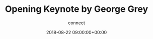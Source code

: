 ---
amazon_s3_presentation_url: None
amazon_s3_video_url: None
author: connect
categories:
- yvr18
comments: false
date: '2018-08-22 09:00:00+00:00'
layout: resource-post
session_id: YVR18-100K
session_track: ''
slideshare_presentation_url: None
speakers:
- biography: '"Employee #1 at Linaro. Background in running high technology companies, with extensive software, hardware and operating system experience."'
  company: Linaro
  job-title: CEO
  name: George Grey
  speaker-image: GeorgeGrey.jpg
title: 'Opening Keynote by George Grey '
youtube_video_url: None
---